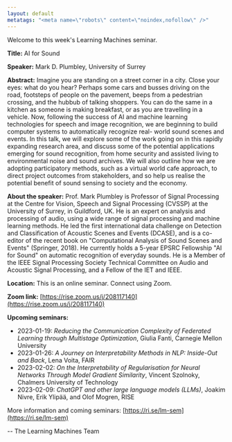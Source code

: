 ```yaml
---
layout: default
metatags: "<meta name=\"robots\" content=\"noindex,nofollow\" />"
---
```

Welcome to this week's Learning Machines seminar.

**Title:** AI for Sound

**Speaker:** Mark D. Plumbley, University of Surrey

**Abstract:** Imagine you are standing on a street corner in a city. Close your eyes: what do you hear? Perhaps some cars and busses driving on the road, footsteps of people on the pavement, beeps from a pedestrian crossing, and the hubbub of talking shoppers. You can do the same in a kitchen as someone is making breakfast, or as you are travelling in a vehicle. Now, following the success of AI and machine learning technologies for speech and image recognition, we are beginning to build computer systems to automatically recognize real- world sound scenes and events. In this talk, we will explore some of the work going on in this rapidly expanding research area, and discuss some of the potential applications emerging for sound recognition, from home security and assisted living to environmental noise and sound archives. We will also outline how we are adopting participatory methods, such as a virtual world cafe approach, to direct project outcomes from stakeholders, and so help us realise the potential benefit of sound sensing to society and the economy.

**About the speaker:** Prof. Mark Plumbley is Professor of Signal Processing at the Centre for Vision, Speech and Signal Processing (CVSSP) at the University of Surrey, in Guildford, UK. He is an expert on analysis and processing of audio, using a wide range of signal processing and machine learning methods. He led the first international data challenge on Detection and Classification of Acoustic Scenes and Events (DCASE), and is a co-editor of the recent book on "Computational Analysis of Sound Scenes and Events" (Springer, 2018). He currently holds a 5-year EPSRC Fellowship "AI for Sound" on automatic recognition of everyday sounds. He is a Member of the IEEE Signal Processing Society Technical Committee on Audio and Acoustic Signal Processing, and a Fellow of the IET and IEEE.

**Location:** This is an online seminar. Connect using Zoom.

**Zoom link:** [https://rise.zoom.us/j/208117140](https://rise.zoom.us/j/208117140)

**Upcoming seminars:**

* 2023-01-19: *Reducing the Communication Complexity of Federated Learning through Multistage Optimization*, Giulia Fanti, Carnegie Mellon University
* 2023-01-26: *A Journey on Interpretability Methods in NLP: Inside-Out and Back*, Lena Voita, FAIR
* 2023-02-02: *On the Interpretability of Regularisation for Neural Networks Through Model Gradient Similarity*, Vincent Szolnoky, Chalmers University of Technology
* 2023-02-09: *ChatGPT and other large language models (LLMs)*, Joakim Nivre, Erik Ylipää, and Olof Mogren, RISE

More information and coming seminars: [https://ri.se/lm-sem](https://ri.se/lm-sem)

-- The Learning Machines Team

